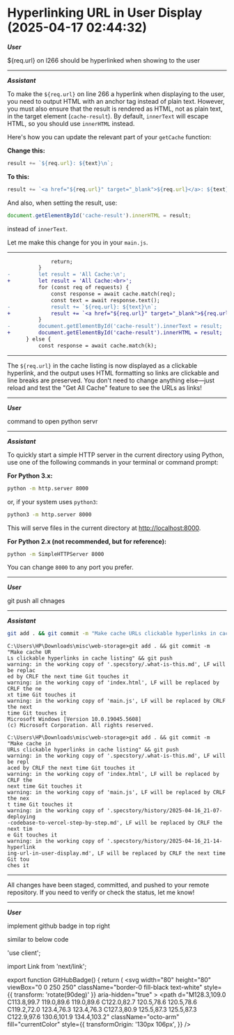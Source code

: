 <!-- Generated by SpecStory -->

# Hyperlinking URL in User Display (2025-04-17 02:44:32)

_**User**_

${req.url} on l266 should be hyperlinked when showing to the user

---

_**Assistant**_

To make the `${req.url}` on line 266 a hyperlink when displaying to the user, you need to output HTML with an anchor tag instead of plain text. However, you must also ensure that the result is rendered as HTML, not as plain text, in the target element (`cache-result`). By default, `innerText` will escape HTML, so you should use `innerHTML` instead.

Here's how you can update the relevant part of your `getCache` function:

**Change this:**
```js
result += `${req.url}: ${text}\n`;
```
**To this:**
```js
result += `<a href="${req.url}" target="_blank">${req.url}</a>: ${text}<br>`;
```
And also, when setting the result, use:
```js
document.getElementById('cache-result').innerHTML = result;
```
instead of `innerText`.

Let me make this change for you in your `main.js`.

---

```diff
              return;
          }
-         let result = 'All Cache:\n';
+         let result = 'All Cache:<br>';
          for (const req of requests) {
              const response = await cache.match(req);
              const text = await response.text();
-             result += `${req.url}: ${text}\n`;
+             result += `<a href="${req.url}" target="_blank">${req.url}</a>: ${text}<br>`;
          }
-         document.getElementById('cache-result').innerText = result;
+         document.getElementById('cache-result').innerHTML = result;
      } else {
          const response = await cache.match(k);
```

---

The `${req.url}` in the cache listing is now displayed as a clickable hyperlink, and the output uses HTML formatting so links are clickable and line breaks are preserved. You don't need to change anything else—just reload and test the "Get All Cache" feature to see the URLs as links!

---

_**User**_

command to open python servr

---

_**Assistant**_

To quickly start a simple HTTP server in the current directory using Python, use one of the following commands in your terminal or command prompt:

**For Python 3.x:**
```sh
python -m http.server 8000
```
or, if your system uses `python3`:
```sh
python3 -m http.server 8000
```

This will serve files in the current directory at [http://localhost:8000](http://localhost:8000).

**For Python 2.x (not recommended, but for reference):**
```sh
python -m SimpleHTTPServer 8000
```

You can change `8000` to any port you prefer.

---

_**User**_

git push all chnages

---

_**Assistant**_

```bash
git add . && git commit -m "Make cache URLs clickable hyperlinks in cache listing" && git push
```

```
C:\Users\HP\Downloads\misc\web-storage>git add . && git commit -m "Make cache UR
Ls clickable hyperlinks in cache listing" && git push
warning: in the working copy of '.specstory/.what-is-this.md', LF will be replac
ed by CRLF the next time Git touches it
warning: in the working copy of 'index.html', LF will be replaced by CRLF the ne
xt time Git touches it
warning: in the working copy of 'main.js', LF will be replaced by CRLF the next 
time Git touches it
Microsoft Windows [Version 10.0.19045.5608]
(c) Microsoft Corporation. All rights reserved.

C:\Users\HP\Downloads\misc\web-storage>git add . && git commit -m "Make cache in
URLs clickable hyperlinks in cache listing" && git push
warning: in the working copy of '.specstory/.what-is-this.md', LF will be repl
aced by CRLF the next time Git touches it
warning: in the working copy of 'index.html', LF will be replaced by CRLF the 
next time Git touches it
warning: in the working copy of 'main.js', LF will be replaced by CRLF the nex
t time Git touches it
warning: in the working copy of '.specstory/history/2025-04-16_21-07-deploying
-codebase-to-vercel-step-by-step.md', LF will be replaced by CRLF the next tim
e Git touches it
warning: in the working copy of '.specstory/history/2025-04-16_21-14-hyperlink
ing-url-in-user-display.md', LF will be replaced by CRLF the next time Git tou
ches it
```

---

All changes have been staged, committed, and pushed to your remote repository. If you need to verify or check the status, let me know!

---

_**User**_

implement github badge in top right 

similar to below code

'use client';

import Link from 'next/link';

export function GitHubBadge() {
  return (
    <Link
      href="https://github.com/ankitpandey2708/dhbvn-web"
      className="fixed bottom-0 right-0 z-[100]"
      target="_blank"
      rel="noopener noreferrer"
      aria-label="View source on GitHub"
    >
      <svg
        width="80"
        height="80"
        viewBox="0 0 250 250"
        className="border-0 fill-black text-white"
        style={{ transform: 'rotate(90deg)' }}
        aria-hidden="true"
      >
        <path d="M0,0 L115,115 L130,115 L142,142 L250,250 L250,0 Z" />
        <path
          d="M128.3,109.0 C113.8,99.7 119.0,89.6 119.0,89.6 C122.0,82.7 120.5,78.6 120.5,78.6 C119.2,72.0 123.4,76.3 123.4,76.3 C127.3,80.9 125.5,87.3 125.5,87.3 C122.9,97.6 130.6,101.9 134.4,103.2"
          className="octo-arm"
          fill="currentColor"
          style={{
            transformOrigin: '130px 106px',
          }}
        />
        <path
          d="M115.0,115.0 C114.9,115.1 118.7,116.5 119.8,115.4 L133.7,101.6 C136.9,99.2 139.9,98.4 142.2,98.6 C133.8,88.0 127.5,74.4 143.8,58.0 C148.5,53.4 154.0,51.2 159.7,51.0 C160.3,49.4 163.2,43.6 171.4,40.1 C171.4,40.1 176.1,42.5 178.8,56.2 C183.1,58.6 187.2,61.8 190.9,65.4 C194.5,69.0 197.7,73.2 200.1,77.6 C213.8,80.2 216.3,84.9 216.3,84.9 C212.7,93.1 206.9,96.0 205.4,96.6 C205.1,102.4 203.0,107.8 198.3,112.5 C181.9,128.9 168.3,122.5 157.7,114.1 C157.9,116.9 156.7,120.9 152.7,124.9 L141.0,136.5 C139.8,137.7 141.6,141.9 141.8,141.8 Z"
          className="octo-body"
          fill="currentColor"
        />
      </svg>
      <style jsx>{`
        svg:hover .octo-arm {
          animation: octocat-wave 560ms ease-in-out;
        }
        
        @keyframes octocat-wave {
          0%, 100% {
            transform: rotate(0);
          }
          20%, 60% {
            transform: rotate(-25deg);
          }
          40%, 80% {
            transform: rotate(10deg);
          }
        }
        
        @media (max-width: 500px) {
          svg:hover .octo-arm {
            animation: none;
          }
          .octo-arm {
            animation: octocat-wave 560ms ease-in-out;
          }
        }
      `}</style>
    </Link>
  );
} 

---

_**Assistant**_

<details>
            <summary>Searched codebase "index.html" • **1** results</summary>
        
| File |
|------|
| `undefined` |

</details>

---

Read file: index.html

---

```diff
  </head>
  <body>
+     <a href="https://github.com/ankitpandey2708/dhbvn-web" class="github-corner" target="_blank" rel="noopener noreferrer" aria-label="View source on GitHub">
+       <svg width="80" height="80" viewBox="0 0 250 250" style="fill:#151513; color:#fff; position: absolute; top: 0; right: 0; border: 0; transform: rotate(90deg); z-index: 100;" aria-hidden="true">
+         <path d="M0,0 L115,115 L130,115 L142,142 L250,250 L250,0 Z"></path>
+         <path d="M128.3,109.0 C113.8,99.7 119.0,89.6 119.0,89.6 C122.0,82.7 120.5,78.6 120.5,78.6 C119.2,72.0 123.4,76.3 123.4,76.3 C127.3,80.9 125.5,87.3 125.5,87.3 C122.9,97.6 130.6,101.9 134.4,103.2" class="octo-arm" fill="currentColor" style="transform-origin: 130px 106px;"></path>
+         <path d="M115.0,115.0 C114.9,115.1 118.7,116.5 119.8,115.4 L133.7,101.6 C136.9,99.2 139.9,98.4 142.2,98.6 C133.8,88.0 127.5,74.4 143.8,58.0 C148.5,53.4 154.0,51.2 159.7,51.0 C160.3,49.4 163.2,43.6 171.4,40.1 C171.4,40.1 176.1,42.5 178.8,56.2 C183.1,58.6 187.2,61.8 190.9,65.4 C194.5,69.0 197.7,73.2 200.1,77.6 C213.8,80.2 216.3,84.9 216.3,84.9 C212.7,93.1 206.9,96.0 205.4,96.6 C205.1,102.4 203.0,107.8 198.3,112.5 C181.9,128.9 168.3,122.5 157.7,114.1 C157.9,116.9 156.7,120.9 152.7,124.9 L141.0,136.5 C139.8,137.7 141.6,141.9 141.8,141.8 Z" class="octo-body" fill="currentColor"></path>
+       </svg>
+     </a>
+     <style>
+       .github-corner:hover .octo-arm {
+         animation: octocat-wave 560ms ease-in-out;
+       }
+       @keyframes octocat-wave {
+         0%, 100% { transform: rotate(0); }
+         20%, 60% { transform: rotate(-25deg); }
+         40%, 80% { transform: rotate(10deg); }
+       }
+       @media (max-width: 500px) {
+         .github-corner:hover .octo-arm {
+           animation: none;
+         }
+         .github-corner .octo-arm {
+           animation: octocat-wave 560ms ease-in-out;
+         }
+       }
+     </style>
      <h1>Web Storage Demo</h1>
      <div class="storage-section" id="cookies-section">
```

---

A GitHub badge has been added to the top right corner of your site, using the SVG and animation style you provided. It links to your repository and includes the waving Octocat animation on hover, just like the original.

You can now reload your site to see the badge in action! If you want to change the link or style, just let me know.

---



---

